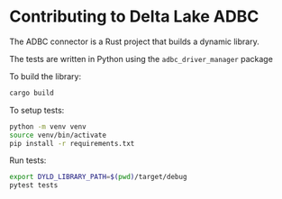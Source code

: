 # Contributing to Delta Lake ADBC

The ADBC connector is a Rust project that builds a dynamic library.

The tests are written in Python using the `adbc_driver_manager` package

To build the library:

```sh
cargo build
```

To setup tests:

```sh
python -m venv venv
source venv/bin/activate
pip install -r requirements.txt
```

Run tests:

```sh
export DYLD_LIBRARY_PATH=$(pwd)/target/debug
pytest tests
```
